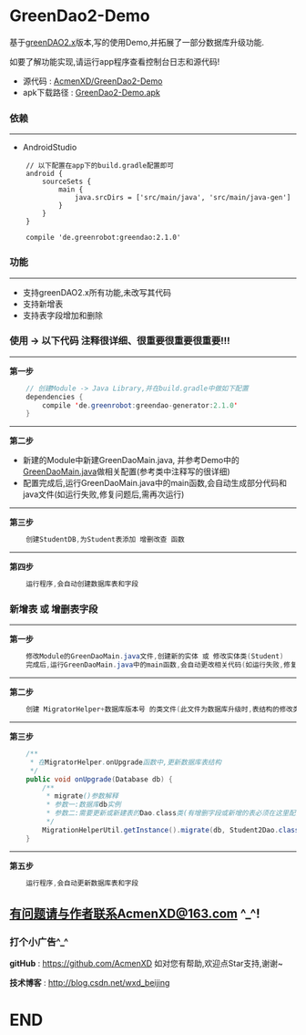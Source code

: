 # GreenDao2-Demo
基于<a href="https://github.com/greenrobot/greenDAO">greenDAO2.x</a>版本,写的使用Demo,并拓展了一部分数据库升级功能.


如要了解功能实现,请运行app程序查看控制台日志和源代码!
* 源代码 : <a href="https://github.com/AcmenXD/GreenDao2-Demo">AcmenXD/GreenDao2-Demo</a>
* apk下载路径 : <a href="https://github.com/AcmenXD/Resource/blob/master/apks/GreenDao2-Demo.apk">GreenDao2-Demo.apk</a>
### 依赖
---
- AndroidStudio
```
    // 以下配置在app下的build.gradle配置即可
    android {
        sourceSets {
            main {
                java.srcDirs = ['src/main/java', 'src/main/java-gen']
            }
        }
    }
```
```
	compile 'de.greenrobot:greendao:2.1.0'
```
### 功能
---
- 支持greenDAO2.x所有功能,未改写其代码
- 支持新增表
- 支持表字段增加和删除
### 使用 -> 以下代码 注释很详细、很重要很重要很重要!!!
---
**第一步**
```java
    // 创建Module -> Java Library,并在build.gradle中做如下配置
    dependencies {
        compile 'de.greenrobot:greendao-generator:2.1.0'
    }
```
---
**第二步**
- 新建的Module中新建GreenDaoMain.java, 并参考Demo中的<a href="https://github.com/AcmenXD/GreenDao2-Demo/blob/master/greendao/src/main/java/com/xd/GreenDaoMain.java">GreenDaoMain.java</a>做相关配置(参考类中注释写的很详细)
- 配置完成后,运行GreenDaoMain.java中的main函数,会自动生成部分代码和java文件(如运行失败,修复问题后,需再次运行)
---
**第三步**
```java
    创建StudentDB,为Student表添加 增删改查 函数
```
---
**第四步**
```java
    运行程序,会自动创建数据库表和字段
```
### 新增表 或 增删表字段
---
**第一步**
```java
    修改Module的GreenDaoMain.java文件,创建新的实体 或 修改实体类(Student)
    完成后,运行GreenDaoMain.java中的main函数,会自动更改相关代码(如运行失败,修复问题后,需再次运行)
```
---
**第二步**
```java
    创建 MigratorHelper+数据库版本号 的类文件(此文件为数据库升级时,表结构的修改类),并在DBOpenHelper中确认MigratorHelper类的包名是否正确(因为这里用的反射)
```
---
**第三步**
```java
    /**
     * 在MigratorHelper.onUpgrade函数中,更新数据库表结构
     */
    public void onUpgrade(Database db) {
        /**
         * migrate()参数解释
         * 参数一:数据库db实例
         * 参数二:需要更新或新建表的Dao.class类(有增删字段或新增的表必须在这里配置)
         */
        MigrationHelperUtil.getInstance().migrate(db, Student2Dao.class, Student3Dao.class);
    }
```
---
**第五步**
```java
    运行程序,会自动更新数据库表和字段
```
有问题请与作者联系AcmenXD@163.com ^_^!
---
### 打个小广告^_^
**gitHub** : https://github.com/AcmenXD   如对您有帮助,欢迎点Star支持,谢谢~

**技术博客** : http://blog.csdn.net/wxd_beijing
# END